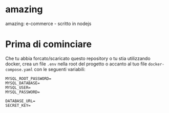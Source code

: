 # amazing

amazing: e-commerce - scritto in nodejs

# Prima di cominciare

Che tu abbia forcato/scaricato questo repository o tu stia utilizzando docker, crea un file `.env` nella root del progetto o accanto al tuo file `docker-compose.yaml` con le seguenti variabili:

```
MYSQL_ROOT_PASSWORD=
MYSQL_DATABASE=
MYSQL_USER=
MYSQL_PASSWORD=

DATABASE_URL=
SECRET_KEY=
```
